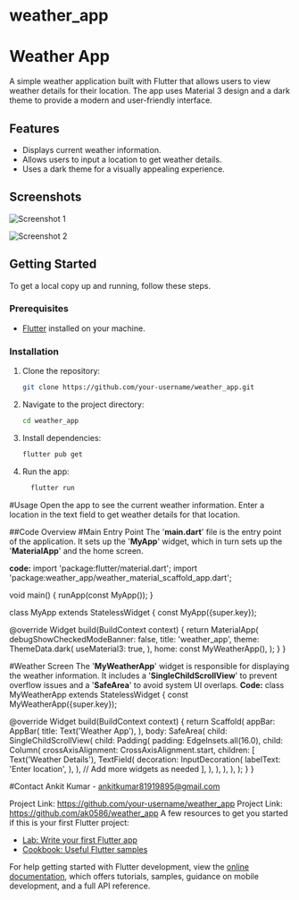 # weather_app
# Weather App

A simple weather application built with Flutter that allows users to view weather details for their location. The app uses Material 3 design and a dark theme to provide a modern and user-friendly interface.

## Features

- Displays current weather information.
- Allows users to input a location to get weather details.
- Uses a dark theme for a visually appealing experience.

## Screenshots

![Screenshot 1](https://github.com/ak0586/weather_forecast_app/assets/64912402/ad6e0ded-da87-4759-a067-edeae84e8f6a)

![Screenshot 2](https://github.com/ak0586/weather_forecast_app/assets/64912402/484ebcd0-7930-43a3-a5f8-de71b9925c41)


## Getting Started

To get a local copy up and running, follow these steps.

### Prerequisites

- [Flutter](https://flutter.dev/docs/get-started/install) installed on your machine.

### Installation

1. Clone the repository:
    ```sh
   git clone https://github.com/your-username/weather_app.git

3. Navigate to the project directory:
    ```sh
    cd weather_app
3.  Install dependencies:
    ```sh
    flutter pub get
4.  Run the app:
    ```sh
      flutter run
#Usage
  Open the app to see the current weather information.
  Enter a location in the text field to get weather details for that location.
      
##Code Overview
#Main Entry Point
The '**main.dart**' file is the entry point of the application. It sets up the '**MyApp**' widget, which in turn sets up the '**MaterialApp**' and the home screen.

**code:**
import 'package:flutter/material.dart';
import 'package:weather_app/weather_material_scaffold_app.dart';

void main() {
  runApp(const MyApp());
}

class MyApp extends StatelessWidget {
  const MyApp({super.key});

  @override
  Widget build(BuildContext context) {
    return MaterialApp(
      debugShowCheckedModeBanner: false,
      title: 'weather_app',
      theme: ThemeData.dark(
        useMaterial3: true,
      ),
      home: const MyWeatherApp(),
    );
  }
}

#Weather Screen
The '**MyWeatherApp**' widget is responsible for displaying the weather information. It includes a '**SingleChildScrollView**' to prevent overflow issues and a '**SafeArea**' to avoid system UI overlaps.
**Code:**
class MyWeatherApp extends StatelessWidget {
  const MyWeatherApp({super.key});

  @override
  Widget build(BuildContext context) {
    return Scaffold(
      appBar: AppBar(
        title: Text('Weather App'),
      ),
      body: SafeArea(
        child: SingleChildScrollView(
          child: Padding(
            padding: EdgeInsets.all(16.0),
            child: Column(
              crossAxisAlignment: CrossAxisAlignment.start,
              children: <Widget>[
                Text('Weather Details'),
                TextField(
                  decoration: InputDecoration(
                    labelText: 'Enter location',
                  ),
                ),
                // Add more widgets as needed
              ],
            ),
          ),
        ),
      ),
    );
  }
}

#Contact
Ankit Kumar - ankitkumar81919895@gmail.com

Project Link: https://github.com/your-username/weather_app
Project Link: https://github.com/ak0586/weather_app
A few resources to get you started if this is your first Flutter project:

- [Lab: Write your first Flutter app](https://docs.flutter.dev/get-started/codelab)
- [Cookbook: Useful Flutter samples](https://docs.flutter.dev/cookbook)

For help getting started with Flutter development, view the
[online documentation](https://docs.flutter.dev/), which offers tutorials,
samples, guidance on mobile development, and a full API reference.
